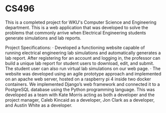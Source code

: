 # CS496
This is a completed project for WKU's Computer Science and Engineering department. 
This is a web application that was developed to solve the problems that commonly arrive when Electrical Engineering students generate simulations and lab reports.

Project Specifications:
· Developed a functioning website capable of running electrical engineering lab simulations and automatically generates a lab report. After registering for an account and logging in, the professor can build a unique lab report for student users to download, edit, and submit. 
The student user can also run virtual lab simulations on our web page. 
· The website was developed using an agile prototype approach and implemented on an apache web server, hosted on a raspberry pi 4 inside two docker containers. We implemented Django’s web framework and connected it to a PostgreSQL database using the Python programming language. 
This was developed as a team with Kate Morris acting as both a developer and the project manager, Caleb Kincaid as a developer, Jon Clark as a developer, and Austin White as a developer.
